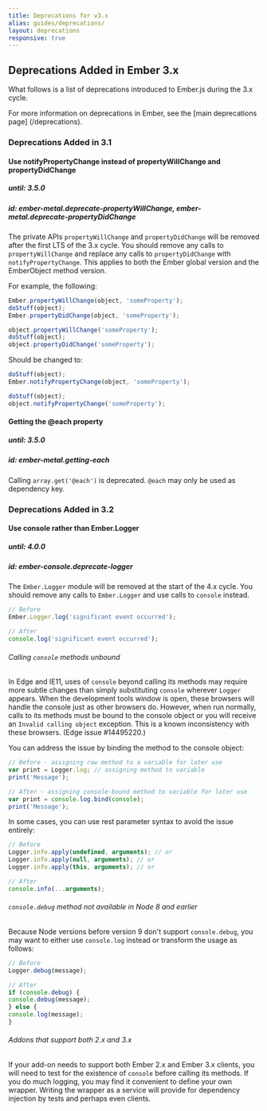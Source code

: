 ```yaml
---
title: Deprecations for v3.x
alias: guides/deprecations/
layout: deprecations
responsive: true
---
```


## Deprecations Added in Ember 3.x

What follows is a list of deprecations introduced to Ember.js during the 3.x
cycle.

For more information on deprecations in Ember, see the [main deprecations page]
(/deprecations).

### Deprecations Added in 3.1

#### Use notifyPropertyChange instead of propertyWillChange and propertyDidChange

##### until: 3.5.0
##### id: ember-metal.deprecate-propertyWillChange, ember-metal.deprecate-propertyDidChange

The private APIs `propertyWillChange` and `propertyDidChange` will be removed after the first
LTS of the 3.x cycle. You should remove any calls to `propertyWillChange` and replace any
calls to `propertyDidChange` with `notifyPropertyChange`. This applies to both the Ember global
version and the EmberObject method version.

For example, the following:

```javascript
Ember.propertyWillChange(object, 'someProperty');
doStuff(object);
Ember.propertyDidChange(object, 'someProperty');

object.propertyWillChange('someProperty');
doStuff(object);
object.propertyDidChange('someProperty');
```

Should be changed to:

```javascript
doStuff(object);
Ember.notifyPropertyChange(object, 'someProperty');

doStuff(object);
object.notifyPropertyChange('someProperty');
```

#### Getting the @each property

##### until: 3.5.0
##### id: ember-metal.getting-each

Calling `array.get('@each')` is deprecated. `@each` may only be used as dependency key.

### Deprecations Added in 3.2

#### Use console rather than Ember.Logger

##### until: 4.0.0
##### id: ember-console.deprecate-logger

The `Ember.Logger` module will be removed at the start of the 4.x cycle. You should remove any calls to `Ember.Logger` and use calls to `console` instead.

``` javascript
// Before
Ember.Logger.log('significant event occurred');

// After
console.log('significant event occurred');
```

###### Calling `console` methods unbound

In Edge and IE11, uses of `console` beyond calling its methods may require more subtle changes than simply substituting `console` wherever `Logger` appears. When the development tools window is open, these browsers will handle the console just as other browsers do. However, when run normally, calls to its methods must be bound to the console object or you will receive an `Invalid calling object` exception. This is a known inconsistency with these browsers. (Edge issue #14495220.)

You can address the issue by binding the method to the console object:

``` javascript
// Before - assigning raw method to a variable for later use
var print = Logger.log; // assigning method to variable
print('Message');

// After - assigning console-bound method to variable for later use
var print = console.log.bind(console);
print('Message');
```

In some cases, you can use rest parameter syntax to avoid the issue entirely:

``` javascript
// Before
Logger.info.apply(undefined, arguments); // or
Logger.info.apply(null, arguments); // or
Logger.info.apply(this, arguments); // or

// After
console.info(...arguments);
```

###### `console.debug` method not available in Node 8 and earlier

Because Node versions before version 9 don't support `console.debug`, you may want to either use `console.log`  instead or transform the usage as follows:

``` javascript
// Before
Logger.debug(message);

// After
if (console.debug) {
console.debug(message);
} else {
console.log(message);
}
```

###### Addons that support both 2.x and 3.x

If your add-on needs to support both Ember 2.x and Ember 3.x clients, you will
need to test for the existence of `console` before calling its methods. If you
do much logging, you may find it convenient to define your own wrapper. Writing
the wrapper as a service will provide for dependency injection by tests and
perhaps even clients.
